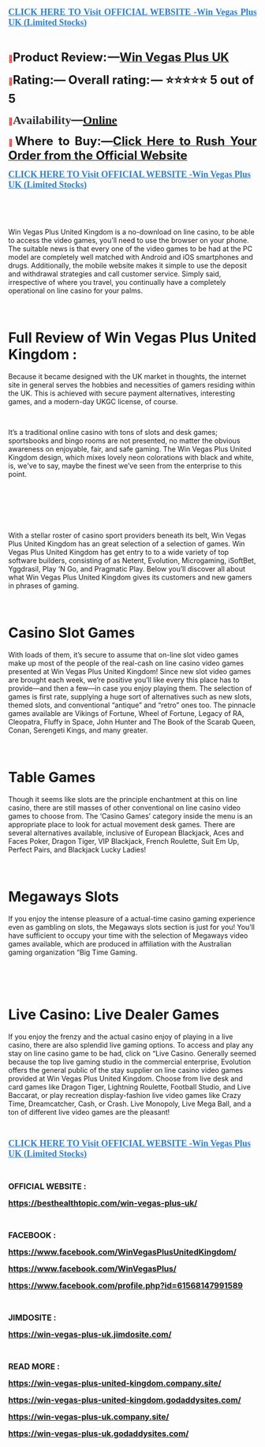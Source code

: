 <p align="justify"><strong><a href="https://besthealthtopic.com/win-vegas-plus-uk-buy/" target="_blank"><span style="color: #2b7ed2;"><span style="font-family: source-serif-pro, Georgia, Cambria, 'Times New Roman', Times, serif;"><span style="font-size: large;"><span lang="en-US"><u>CLICK HERE TO Visit OFFICIAL WEBSITE -Win Vegas Plus UK (Limited Stocks)</u></span></span></span></span></a></strong></p>
<p><br /> </p>
<p align="justify"><span style="color: #ff0000;">📣</span><span style="font-size: x-large;"><span lang="en-US"><strong>Product Review: &mdash;</strong></span></span><a href="https://www.facebook.com/WinVegasPlus/" target="_blank"><span style="font-size: x-large;"><span lang="en-US"><strong>Win Vegas Plus UK</strong></span></span></a></p>
<p><span style="color: #ff0000;">📣</span><span style="font-size: x-large;"><span lang="en-US"><strong>Rating:&mdash; Overall rating: &mdash; ⭐⭐⭐⭐⭐ 5 out of 5</strong></span></span></p>
<p><strong><span style="color: #ff0000;">📣</span></strong><strong><span style="color: #323335;"><span style="font-family: 'PT Serif', serif;"><span style="font-size: x-large;"><span lang="en-US"><strong>Availability</strong></span></span></span></span></strong><strong><span style="color: #323335;"><span style="font-size: x-large;">&mdash;</span></span></strong><strong><a href="https://besthealthtopic.com/win-vegas-plus-uk-buy/" target="_blank"><span style="font-family: 'PT Serif', serif;"><span style="font-size: x-large;"><span lang="en-US"><u><strong>Online</strong></u></span></span></span></a></strong></p>
<p align="justify"><span style="color: #ff0000;">📣</span><span style="font-size: x-large;"><span lang="en-US"><strong>Where to Buy:&mdash;</strong></span></span><a href="https://besthealthtopic.com/win-vegas-plus-uk-buy/"><span style="font-size: x-large;"><strong>Click Here to Rush Your Order from the Official Website</strong></span></a></p>
<p align="left"><strong><a href="https://besthealthtopic.com/win-vegas-plus-uk-buy/" target="_blank"><span style="color: #2b7ed2;"><span style="font-family: source-serif-pro, Georgia, Cambria, 'Times New Roman', Times, serif;"><span style="font-size: large;"><span lang="en-US"><u><strong>CLICK HERE TO Visit OFFICIAL WEBSITE -Win Vegas Plus UK (Limited Stocks)</strong></u></span></span></span></span></a></strong></p>
<p>&nbsp;</p>
<p>&nbsp;</p>
<p>Win Vegas Plus United Kingdom is a no-download on line casino, to be able to access the video games, you&rsquo;ll need to use the browser on your phone. The suitable news is that every one of the video games to be had at the PC model are completely well matched with Android and iOS smartphones and drugs. Additionally, the mobile website makes it simple to use the deposit and withdrawal strategies and call customer service. Simply said, irrespective of where you travel, you continually have a completely operational on line casino for your palms.</p>
<p>&nbsp;</p>
<h1><strong>Full Review of Win Vegas Plus United Kingdom :</strong></h1>
<p>Because it became designed with the UK market in thoughts, the internet site in general serves the hobbies and necessities of gamers residing within the UK. This is achieved with secure payment alternatives, interesting games, and a modern-day UKGC license, of course.</p>
<p>&nbsp;</p>
<p>It&rsquo;s a traditional online casino with tons of slots and desk games; sportsbooks and bingo rooms are not presented, no matter the obvious awareness on enjoyable, fair, and safe gaming. The Win Vegas Plus United Kingdom design, which mixes lovely neon colorations with black and white, is, we've to say, maybe the finest we&rsquo;ve seen from the enterprise to this point.</p>
<p>&nbsp;</p>
<p>&nbsp;</p>
<p>&nbsp;</p>
<p>With a stellar roster of casino sport providers beneath its belt, Win Vegas Plus United Kingdom has an great selection of a selection of games. Win Vegas Plus United Kingdom has get entry to to a wide variety of top software builders, consisting of as Netent, Evolution, Microgaming, iSoftBet, Yggdrasil, Play &lsquo;N Go, and Pragmatic Play. Below you&rsquo;ll discover all about what Win Vegas Plus United Kingdom gives its customers and new gamers in phrases of gaming.</p>
<p>&nbsp;</p>
<h1><strong>Casino Slot Games</strong></h1>
<p>With loads of them, it&rsquo;s secure to assume that on-line slot video games make up most of the people of the real-cash on line casino video games presented at Win Vegas Plus United Kingdom! Since new slot video games are brought each week, we&rsquo;re positive you&rsquo;ll like every this place has to provide&mdash;and then a few&mdash;in case you enjoy playing them. The selection of games is first rate, supplying a huge sort of alternatives such as new slots, themed slots, and conventional &ldquo;antique&rdquo; and &ldquo;retro&rdquo; ones too. The pinnacle games available are Vikings of Fortune, Wheel of Fortune, Legacy of RA, Cleopatra, Fluffy in Space, John Hunter and The Book of the Scarab Queen, Conan, Serengeti Kings, and many greater.</p>
<p>&nbsp;</p>
<h1><strong>Table Games</strong></h1>
<p>Though it seems like slots are the principle enchantment at this on line casino, there are still masses of other conventional on line casino video games to choose from. The &lsquo;Casino Games&rsquo; category inside the menu is an appropriate place to look for actual movement desk games. There are several alternatives available, inclusive of European Blackjack, Aces and Faces Poker, Dragon Tiger, VIP Blackjack, French Roulette, Suit Em Up, Perfect Pairs, and Blackjack Lucky Ladies!</p>
<p>&nbsp;</p>
<h1><strong>Megaways Slots</strong></h1>
<p>If you enjoy the intense pleasure of a actual-time casino gaming experience even as gambling on slots, the Megaways slots section is just for you! You&rsquo;ll have sufficient to occupy your time with the selection of Megaways video games available, which are produced in affiliation with the Australian gaming organization &ldquo;Big Time Gaming.</p>
<p>&nbsp;</p>
<p>&nbsp;</p>
<h1><strong>Live Casino: Live Dealer Games</strong></h1>
<p>If you enjoy the frenzy and the actual casino enjoy of playing in a live casino, there are also splendid live gaming options. To access and play any stay on line casino game to be had, click on &ldquo;Live Casino. Generally seemed because the top live gaming studio in the commercial enterprise, Evolution offers the general public of the stay supplier on line casino video games provided at Win Vegas Plus United Kingdom. Choose from live desk and card games like Dragon Tiger, Lightning Roulette, Football Studio, and Live Baccarat, or play recreation display-fashion live video games like Crazy Time, Dreamcatcher, Cash, or Crash. Live Monopoly, Live Mega Ball, and a ton of different live video games are the pleasant!</p>
<p>&nbsp;</p>
<p align="left"><strong><a href="https://besthealthtopic.com/win-vegas-plus-uk-buy/" target="_blank"><span style="color: #2b7ed2;"><span style="font-family: source-serif-pro, Georgia, Cambria, 'Times New Roman', Times, serif;"><span style="font-size: large;"><span lang="en-US"><u><strong>CLICK HERE TO Visit OFFICIAL WEBSITE -Win Vegas Plus UK (Limited Stocks)</strong></u></span></span></span></span></a></strong></p>
<p align="left">&nbsp;</p>
<p><span style="font-size: medium;"><strong>OFFICIAL WEBSITE :</strong></span></p>
<p><span style="font-size: medium;"><a href="https://besthealthtopic.com/win-vegas-plus-uk/"><strong>https://besthealthtopic.com/win-vegas-plus-uk/</strong></a></span></p>
<p>&nbsp;</p>
<p><span style="font-size: medium;"><strong>FACEBOOK :</strong></span></p>
<p><span style="font-size: medium;"><a href="https://www.facebook.com/WinVegasPlusUnitedKingdom/"><strong>https://www.facebook.com/WinVegasPlusUnitedKingdom/</strong></a></span></p>
<p><span style="font-size: medium;"><a href="https://www.facebook.com/WinVegasPlus/"><strong>https://www.facebook.com/WinVegasPlus/</strong></a></span></p>
<p><span style="font-size: medium;"><a href="https://www.facebook.com/profile.php?id=61568147991589"><strong>https://www.facebook.com/profile.php?id=61568147991589</strong></a></span></p>
<p>&nbsp;</p>
<p><span style="font-size: medium;"><strong>JIMDOSITE :</strong></span></p>
<p><span style="font-size: medium;"><a href="https://win-vegas-plus-uk.jimdosite.com/"><strong>https://win-vegas-plus-uk.jimdosite.com/</strong></a></span></p>
<p>&nbsp;</p>
<p><span style="font-size: medium;"><strong>READ MORE :</strong></span></p>
<p><span style="font-size: medium;"><a href="https://win-vegas-plus-united-kingdom.company.site/"><strong>https://win-vegas-plus-united-kingdom.company.site/</strong></a></span></p>
<p><span style="font-size: medium;"><a href="https://win-vegas-plus-united-kingdom.godaddysites.com/"><strong>https://win-vegas-plus-united-kingdom.godaddysites.com/</strong></a></span></p>
<p><span style="font-size: medium;"><a href="https://win-vegas-plus-uk.company.site/"><strong>https://win-vegas-plus-uk.company.site/</strong></a></span></p>
<p><span style="font-size: medium;"><a href="https://win-vegas-plus-uk.godaddysites.com/"><strong>https://win-vegas-plus-uk.godaddysites.com/</strong></a></span></p>
